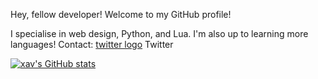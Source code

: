 Hey, fellow developer!
Welcome to my GitHub profile!

I specialise in web design, Python, and Lua. I'm also up to learning more languages!
Contact:
[twitter logo](https://www.google.com/url?sa=i&url=https%3A%2F%2Fwww.iconpacks.net%2Ffree-icon%2Ftwitter-logo-2429.html&psig=AOvVaw2OeEufnZwDqeMtuC8xgGbF&ust=1667755809037000&source=images&cd=vfe&ved=0CAsQjRxqFwoTCKD3ztbIl_sCFQAAAAAdAAAAABAE) Twitter

[![xav's GitHub stats](https://github-readme-stats.vercel.app/api?username=xavwashere&show_icons=true&theme=radical)](https://github.com/anuraghazra/github-readme-stats)
